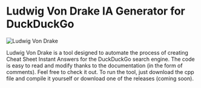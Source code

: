 # Ludwig Von Drake IA Generator for DuckDuckGo

![Ludwig Von Drake](https://vignette1.wikia.nocookie.net/disneythehunchbackofnotredame/images/c/c2/VonDrakeitaly.png)

Ludwig Von Drake is a tool designed to automate the process of creating Cheat Sheet Instant Answers for the DuckDuckGo search engine. The code is easy to read and modify thanks to the documentation (in the form of comments). Feel free to check it out. To run the tool, just download the cpp file and compile it yourself or download one of the releases (coming soon).
